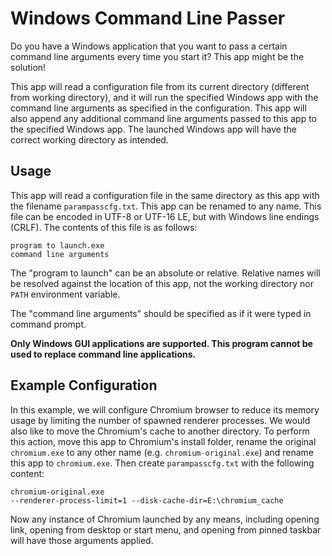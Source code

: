 # Windows Command Line Passer

Do you have a Windows application that you want to pass a certain command line arguments every time you start it? This app might be the solution!

This app will read a configuration file from its current directory (different from working directory), and it will run the specified Windows app with the command line arguments as specified in the configuration. This app will also append any additional command line arguments passed to this app to the specified Windows app. The launched Windows app will have the correct working directory as intended.

## Usage

This app will read a configuration file in the same directory as this app with the filename `parampasscfg.txt`. This app can be renamed to any name. This file can be encoded in UTF-8 or UTF-16 LE, but with Windows line endings (CRLF). The contents of this file is as follows:

```
program to launch.exe
command line arguments
```

The "program to launch" can be an absolute or relative. Relative names will be resolved against the location of this app, not the working directory nor `PATH` environment variable.

The "command line arguments" should be specified as if it were typed in command prompt.

**Only Windows GUI applications are supported. This program cannot be used to replace command line applications.**

## Example Configuration

In this example, we will configure Chromium browser to reduce its memory usage by limiting the number of spawned renderer processes. We would also like to move the Chromium's cache to another directory. To perform this action, move this app to Chromium's install folder, rename the original `chromium.exe` to any other name (e.g. `chromium-original.exe`) and rename this app to `chromium.exe`. Then create `parampasscfg.txt` with the following content:

```
chromium-original.exe
--renderer-process-limit=1 --disk-cache-dir=E:\chromium_cache
```

Now any instance of Chromium launched by any means, including opening link, opening from desktop or start menu, and opening from pinned taskbar will have those arguments applied.